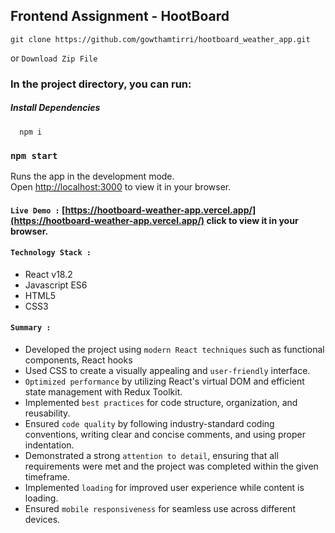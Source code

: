 ## Frontend Assignment - HootBoard
    git clone https://github.com/gowthamtirri/hootboard_weather_app.git
or
   `Download Zip File`
   
### In the project directory, you can run:
##### Install Dependencies

      npm i

### `npm start`

Runs the app in the development mode.\
Open [http://localhost:3000](http://localhost:3000) to view it in your browser.

#### `Live Demo :` [https://hootboard-weather-app.vercel.app/](https://hootboard-weather-app.vercel.app/) click to view it in your browser.

#### `Technology Stack :`
- React v18.2
- Javascript ES6
- HTML5
- CSS3

#### `Summary :`
- Developed the project using `modern React techniques` such as functional components, React hooks
- Used CSS to create a visually appealing and `user-friendly` interface.
- `Optimized performance` by utilizing React's virtual DOM and efficient state management with Redux Toolkit.
- Implemented `best practices` for code structure, organization, and reusability.
- Ensured `code quality` by following industry-standard coding conventions, writing clear and concise comments, and using proper indentation.
- Demonstrated a strong `attention to detail`, ensuring that all requirements were met and the project was completed within the given timeframe.
- Implemented `loading` for improved user experience while content is loading.
- Ensured `mobile responsiveness` for seamless use across different devices.

